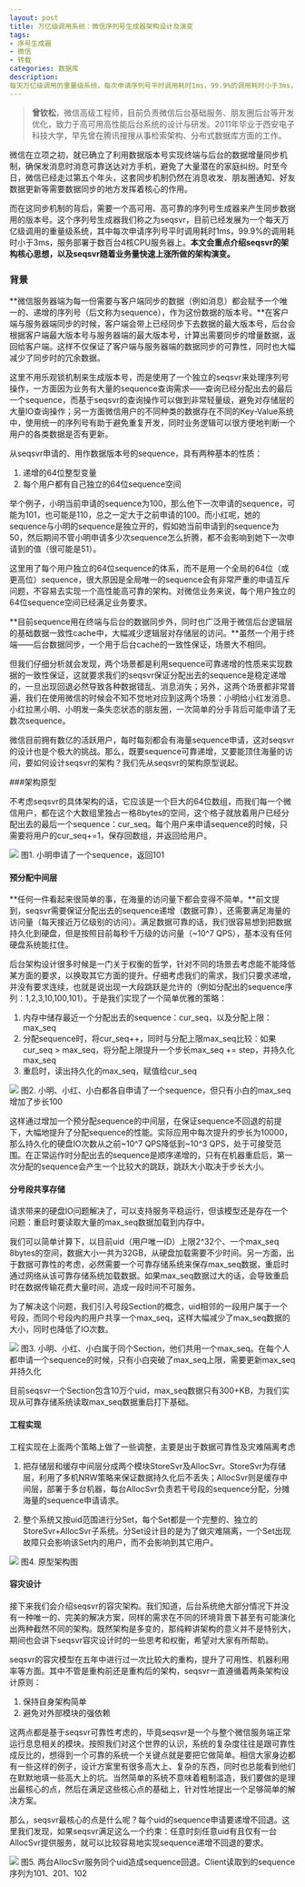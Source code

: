 ```yaml
---
layout: post
title: 万亿级调用系统：微信序列号生成器架构设计及演变
tags:
- 序号生成器
- 微信
- 转载
categories: 数据库
description:
每天万亿级调用的重量级系统，每次申请序列号平时调用耗时1ms，99.9%的调用耗时小于3ms，服务部署于数百台4核CPU服务器上！
---
```

>**曾钦松**，微信高级工程师，目前负责微信后台基础服务、朋友圈后台等开发优化，致力于高可用高性能后台系统的设计与研发。2011年毕业于西安电子科技大学，早先曾在腾讯搜搜从事检索架构、分布式数据库方面的工作。

微信在立项之初，就已确立了利用数据版本号实现终端与后台的数据增量同步机制，确保发消息时消息可靠送达对方手机，避免了大量潜在的家庭纠纷。时至今日，微信已经走过第五个年头，这套同步机制仍然在消息收发、朋友圈通知、好友数据更新等需要数据同步的地方发挥着核心的作用。

而在这同步机制的背后，需要一个高可用、高可靠的序列号生成器来产生同步数据用的版本号。这个序列号生成器我们称之为seqsvr，目前已经发展为一个每天万亿级调用的重量级系统，其中每次申请序列号平时调用耗时1ms，99.9%的调用耗时小于3ms，服务部署于数百台4核CPU服务器上。**本文会重点介绍seqsvr的架构核心思想，以及seqsvr随着业务量快速上涨所做的架构演变。**

### 背景

**微信服务器端为每一份需要与客户端同步的数据（例如消息）都会赋予一个唯一的、递增的序列号（后文称为sequence），作为这份数据的版本号。**在客户端与服务器端同步的时候，客户端会带上已经同步下去数据的最大版本号，后台会根据客户端最大版本号与服务器端的最大版本号，计算出需要同步的增量数据，返回给客户端。这样不仅保证了客户端与服务器端的数据同步的可靠性，同时也大幅减少了同步时的冗余数据。

这里不用乐观锁机制来生成版本号，而是使用了一个独立的seqsvr来处理序列号操作，一方面因为业务有大量的sequence查询需求——查询已经分配出去的最后一个sequence，而基于seqsvr的查询操作可以做到非常轻量级，避免对存储层的大量IO查询操作；另一方面微信用户的不同种类的数据存在不同的Key-Value系统中，使用统一的序列号有助于避免重复开发，同时业务逻辑可以很方便地判断一个用户的各类数据是否有更新。

从seqsvr申请的、用作数据版本号的sequence，具有两种基本的性质：

1. 递增的64位整型变量
2. 每个用户都有自己独立的64位sequence空间

举个例子，小明当前申请的sequence为100，那么他下一次申请的sequence，可能为101，也可能是110，总之一定大于之前申请的100。而小红呢，她的sequence与小明的sequence是独立开的，假如她当前申请到的sequence为50，然后期间不管小明申请多少次sequence怎么折腾，都不会影响到她下一次申请到的值（很可能是51）。

这里用了每个用户独立的64位sequence的体系，而不是用一个全局的64位（或更高位）sequence，很大原因是全局唯一的sequence会有非常严重的申请互斥问题，不容易去实现一个高性能高可靠的架构。对微信业务来说，每个用户独立的64位sequence空间已经满足业务要求。

**目前sequence用在终端与后台的数据同步外，同时也广泛用于微信后台逻辑层的基础数据一致性cache中，大幅减少逻辑层对存储层的访问。**虽然一个用于终端——后台数据同步，一个用于后台cache的一致性保证，场景大不相同。

但我们仔细分析就会发现，两个场景都是利用sequence可靠递增的性质来实现数据的一致性保证，这就要求我们的seqsvr保证分配出去的sequence是稳定递增的，一旦出现回退必然导致各种数据错乱、消息消失；另外，这两个场景都非常普遍，我们在使用微信的时候会不知不觉地对应到这两个场景：小明给小红发消息、小红拉黑小明、小明发一条失恋状态的朋友圈，一次简单的分手背后可能申请了无数次sequence。

微信目前拥有数亿的活跃用户，每时每刻都会有海量sequence申请，这对seqsvr的设计也是个极大的挑战。那么，既要sequence可靠递增，又要能顶住海量的访问，要如何设计seqsvr的架构？我们先从seqsvr的架构原型说起。

###架构原型

不考虑seqsvr的具体架构的话，它应该是一个巨大的64位数组，而我们每一个微信用户，都在这个大数组里独占一格8bytes的空间，这个格子就放着用户已经分配出去的最后一个sequence：cur_seq。每个用户来申请sequence的时候，只需要将用户的cur_seq+=1，保存回数组，并返回给用户。

![](/upload/images/1.riff)
图1. 小明申请了一个sequence，返回101

#### 预分配中间层

**任何一件看起来很简单的事，在海量的访问量下都会变得不简单。**前文提到，seqsvr需要保证分配出去的sequence递增（数据可靠），还需要满足海量的访问量（每天接近万亿级别的访问）。满足数据可靠的话，我们很容易想到把数据持久化到硬盘，但是按照目前每秒千万级的访问量（~10^7 QPS），基本没有任何硬盘系统能扛住。

后台架构设计很多时候是一门关于权衡的哲学，针对不同的场景去考虑能不能降低某方面的要求，以换取其它方面的提升。仔细考虑我们的需求，我们只要求递增，并没有要求连续，也就是说出现一大段跳跃是允许的（例如分配出的sequence序列：1,2,3,10,100,101）。于是我们实现了一个简单优雅的策略：

1. 内存中储存最近一个分配出去的sequence：cur_seq，以及分配上限：max_seq
2. 分配sequence时，将cur_seq++，同时与分配上限max_seq比较：如果cur_seq > max_seq，将分配上限提升一个步长max_seq += step，并持久化max_seq
3. 重启时，读出持久化的max_seq，赋值给cur_seq

![](/upload/images/2.riff)
图2. 小明、小红、小白都各自申请了一个sequence，但只有小白的max_seq增加了步长100

这样通过增加一个预分配sequence的中间层，在保证sequence不回退的前提下，大幅地提升了分配sequence的性能。实际应用中每次提升的步长为10000，那么持久化的硬盘IO次数从之前~10^7 QPS降低到~10^3 QPS，处于可接受范围。在正常运作时分配出去的sequence是顺序递增的，只有在机器重启后，第一次分配的sequence会产生一个比较大的跳跃，跳跃大小取决于步长大小。

#### 分号段共享存储

请求带来的硬盘IO问题解决了，可以支持服务平稳运行，但该模型还是存在一个问题：重启时要读取大量的max_seq数据加载到内存中。

我们可以简单计算下，以目前uid（用户唯一ID）上限2^32个、一个max_seq 8bytes的空间，数据大小一共为32GB，从硬盘加载需要不少时间。另一方面，出于数据可靠性的考虑，必然需要一个可靠存储系统来保存max_seq数据，重启时通过网络从该可靠存储系统加载数据。如果max_seq数据过大的话，会导致重启时在数据传输花费大量时间，造成一段时间不可服务。

为了解决这个问题，我们引入号段Section的概念，uid相邻的一段用户属于一个号段，而同个号段内的用户共享一个max_seq，这样大幅减少了max_seq数据的大小，同时也降低了IO次数。

![](/upload/images/3.riff)
图3. 小明、小红、小白属于同个Section，他们共用一个max_seq。在每个人都申请一个sequence的时候，只有小白突破了max_seq上限，需要更新max_seq并持久化

目前seqsvr一个Section包含10万个uid，max_seq数据只有300+KB，为我们实现从可靠存储系统读取max_seq数据重启打下基础。

#### 工程实现

工程实现在上面两个策略上做了一些调整，主要是出于数据可靠性及灾难隔离考虑

1. 把存储层和缓存中间层分成两个模块StoreSvr及AllocSvr。StoreSvr为存储层，利用了多机NRW策略来保证数据持久化后不丢失；AllocSvr则是缓存中间层，部署于多台机器，每台AllocSvr负责若干号段的sequence分配，分摊海量的sequence申请请求。

2. 整个系统又按uid范围进行分Set，每个Set都是一个完整的、独立的StoreSvr+AllocSvr子系统。分Set设计目的是为了做灾难隔离，一个Set出现故障只会影响该Set内的用户，而不会影响到其它用户。

![](/upload/images/4.riff)
图4. 原型架构图

#### 容灾设计

接下来我们会介绍seqsvr的容灾架构。我们知道，后台系统绝大部分情况下并没有一种唯一的、完美的解决方案，同样的需求在不同的环境背景下甚至有可能演化出两种截然不同的架构。既然架构是多变的，那纯粹讲架构的意义并不是特别大，期间也会讲下seqsvr容灾设计时的一些思考和权衡，希望对大家有所帮助。

seqsvr的容灾模型在五年中进行过一次比较大的重构，提升了可用性、机器利用率等方面。其中不管是重构前还是重构后的架构，seqsvr一直遵循着两条架构设计原则：

1. 保持自身架构简单
2. 避免对外部模块的强依赖

这两点都是基于seqsvr可靠性考虑的，毕竟seqsvr是一个与整个微信服务端正常运行息息相关的模块。按照我们对这个世界的认识，系统的复杂度往往是跟可靠性成反比的，想得到一个可靠的系统一个关键点就是要把它做简单。相信大家身边都有一些这样的例子，设计方案里有很多高大上、复杂的东西，同时也总能看到他们在默默地填一些高大上的坑。当然简单的系统不意味着粗制滥造，我们要做的是理出最核心的点，然后在满足这些核心点的基础上，针对性地提出一个足够简单的解决方案。

那么，seqsvr最核心的点是什么呢？每个uid的sequence申请要递增不回退。这里我们发现，如果seqsvr满足这么一个约束：任意时刻任意uid有且仅有一台AllocSvr提供服务，就可以比较容易地实现sequence递增不回退的要求。

![](/upload/images/5.riff)
图5. 两台AllocSvr服务同个uid造成sequence回退。Client读取到的sequence序列为101、201、102

